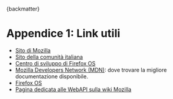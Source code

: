 {backmatter}

# Appendice 1: Link utili

* [Sito di Mozilla](http://mozilla.org)
* [Sito della comunità italiana](http://www.mozillaitalia.org)
* [Centro di sviluppo di Firefox OS](http://marketplace.firefox.com/developers)
* [Mozilla Developers Network (MDN)](http://developer.mozilla.org/): dove trovare la migliore documentazione disponibile.
* [Firefox OS](http://www.mozilla.org/it/firefox/os/)
* [Pagina dedicata alle WebAPI sulla wiki Mozilla](http://wiki.mozilla.org/WebAPI) 